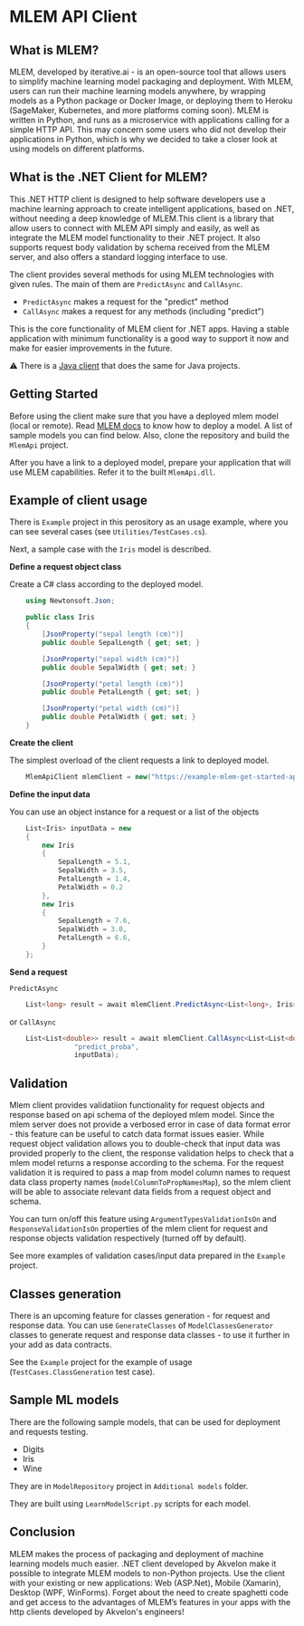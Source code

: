 # MLEM API Client

## What is MLEM?

MLEM, developed by iterative.ai - is an open-source tool that allows users to simplify machine learning model packaging and deployment. With MLEM, users can run their machine learning models anywhere, by wrapping models as a Python package or Docker Image, or deploying them to Heroku (SageMaker, Kubernetes, and more platforms coming soon). 
MLEM is written in Python, and runs as a microservice with applications calling for a simple HTTP API. This may concern some users who did not develop their applications in Python, which is why we decided to take a closer look at using models on different platforms. 

## What is the .NET Client for MLEM?

This .NET HTTP client is designed to help software developers use a machine learning approach to create intelligent applications, based on .NET, without needing a deep knowledge of MLEM.This client is a library that allow users to connect with MLEM API simply and easily, as well as integrate the MLEM model functionality to their .NET project. It also supports request body validation by schema received from the MLEM server, and also offers a standard logging interface to use.

The client provides several methods for using MLEM technologies with given rules. The main of them are `PredictAsync` and `CallAsync`.
- `PredictAsync` makes a request for the "predict" method
- `CallAsync` makes a request for any methods (including "predict")

This is the core functionality of MLEM client for .NET apps. Having a stable application with minimum functionality is a good way to support it now and make for easier improvements in the future.

⚠️ There is a [Java client](https://github.com/akvelon/MLEM-SDK-for-Java) that does the same for Java projects.

## Getting Started
Before using the client make sure that you have a deployed mlem model (local or remote). Read [MLEM docs](https://mlem.ai/doc/get-started) to know how to deploy a model. A list of sample models you can find below. Also, clone the repository and build the `MlemApi` project.

After you have a link to a deployed model, prepare your application that will use MLEM capabilities. Refer it to the built `MlemApi.dll`.

## Example of client usage

There is `Example` project in this perository as an usage example, where you can see several cases (see `Utilities/TestCases.cs`).

Next, a sample case with the `Iris` model is described.

**Define a request object class**

Create a C# class according to the deployed model.
```cs
    using Newtonsoft.Json;

    public class Iris
    {
        [JsonProperty("sepal length (cm)")]
        public double SepalLength { get; set; }

        [JsonProperty("sepal width (cm)")]
        public double SepalWidth { get; set; }

        [JsonProperty("petal length (cm)")]
        public double PetalLength { get; set; }

        [JsonProperty("petal width (cm)")]
        public double PetalWidth { get; set; }
    }
```

**Create the client**

The simplest overload of the client requests a link to deployed model.
```cs
    MlemApiClient mlemClient = new("https://example-mlem-get-started-app.herokuapp.com");
```

**Define the input data**

You can use an object instance for a request or a list of the objects

```cs
    List<Iris> inputData = new
    {
        new Iris
        {
            SepalLength = 5.1,
            SepalWidth = 3.5,
            PetalLength = 1.4,
            PetalWidth = 0.2
        },
        new Iris
        {
            SepalLength = 7.6,
            SepalWidth = 3.0,
            PetalLength = 6.6,
        }
    };
```

**Send a request**

`PredictAsync`
```cs
    List<long> result = await mlemClient.PredictAsync<List<long>, Iris>(inputData);
```

or  `CallAsync`

```cs
    List<List<double>> result = await mlemClient.CallAsync<List<List<double>>, Iris>(
                "predict_proba",
                inputData);
```

## Validation

Mlem client provides validatiion functionality for request objects and response based on api schema of the deployed mlem model. Since the mlem server does not provide a verbosed error in case of data format error - this feature can be useful to catch data format issues easier.
While request object validation allows you to double-check that input data was provided properly to the client, the response validation helps to check that a mlem model returns a response according to the schema.
For the request validation it is required to pass a map from model column names to request data class property names (`modelColumnToPropNamesMap`), so the mlem client will be able to associate relevant data fields from a request object and schema. 

You can turn on/off this feature using `ArgumentTypesValidationIsOn` and `ResponseValidationIsOn` properties of the mlem client for request and response objects validation respectively (turned off by default). 

See more examples of validation cases/input data prepared in the `Example` project.

## Classes generation

There is an upcoming feature for classes generation - for request and response data.
You can use `GenerateClasses` of `ModelClassesGenerator` classes to generate request and response data classes - to use it further in your add as data contracts.

See the `Example` project for the example of usage (`TestCases.ClassGeneration` test case).

## Sample ML models

There are the following sample models, that can be used for deployment and requests testing.
- Digits
- Iris
- Wine

They are in `ModelRepository` project in `Additional models` folder.

They are built using `LearnModelScript.py` scripts for each model.

## Conclusion

MLEM makes the process of packaging and deployment of machine learning models much easier. .NET client developed by Akvelon make it possible to integrate MLEM models to non-Python projects.
Use the client with your existing or new applications: 
Web (ASP.Net), Mobile (Xamarin), Desktop (WPF, WinForms). 
Forget about the need to create spaghetti code and get access to the advantages of MLEM’s features in your apps with the http clients developed by Akvelon's engineers!
